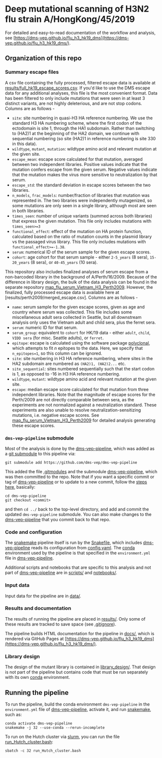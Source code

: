 # Deep mutational scanning of H3N2 flu strain A/HongKong/45/2019

For detailed and easy-to-read documentation of the workflow and analysis, see [https://dms-vep.github.io/flu_h3_hk19_dms](https://dms-vep.github.io/flu_h3_hk19_dms/).

## Organization of this repo

### Summary escape files

A csv file containing the fully processed, filtered escape data is available at [results/full_hk19_escape_scores.csv](results/full_hk19_escape_scores.csv). If you'd like to use the DMS escape data for any additional analyses, this file is the most convenient format. Data has been filtered to only include mutations that were seen in at least 3 distinct variants, are not highly deleterious, and are not stop codons. Columns are as follows - 
* `site`: site numbering in quasi-H3 HA reference numbering. We use the standard H3 HA numbering scheme, where the first codon of the ectodomain is site 1, through the HA1 subdomain. Rather than switching to (HA2)1 at the beginning of the HA2 domain, we continue with sequential numbering (so site (HA2)1 in reference numbering is site 330 in this data). 
* `wildtype`, `mutant`, `mutation`: wildtype amino acid and relevant mutation at the given site.
* `escape_mean`: escape score calculated for that mutation, averaged between two independent libraries. Positive values indicate that the mutation confers escape from the given serum. Negative values indicate that the mutation makes the virus more sensitive to neutralization by that serum.
* `escape_std`: the standard deviation in escape scores between the two libraries.
* `n_models`, `frac_models`: number/fraction of libraries that mutation was represented in. The two libraries were independently mutagenized, so some mutations are only seen in a single library, although most are seen in both libraries.
* `times_seen`: number of unique variants (summed across both libraries) that express the given mutation. This file only includes mutations with `times_seen>=3`
* `functional_effect`: effect of the mutation on HA protein function, calculated based on the ratio of mutation counts in the plasmid library vs the passaged virus library. This file only includes mutations with `functional_effect>=-1.38`. 
* `serum`: numerical ID of the serum sample for the given escape scores.
* `cohort`: age cohort for that serum sample - either `2-5_years` (8 sera), `15-20_years` (8 sera), or `40-45_years` (10 sera). 

This repository also includes finalized analyses of serum escape from a non-barcoded library in the background of A/Perth/16/2009. Because of the difference in library design, the bulk of the data analysis can be found in the separate repository [map_flu_serum_Vietnam_H3_Perth2009](https://github.com/jbloomlab/map_flu_serum_Vietnam_H3_Perth2009/tree/master). However, the finalized, fully processed escape data is available here at [results/perth2009/merged_escape.csv]. Columns are as follows - 
* `name`: serum sample for the given escape scores, given as age and country where serum was collected. This file includes some miscellaneous adult sera collected in Seattle, but all downstream analysis only uses the Vietnam adult and child sera, plus the ferret sera.
* `serum`: numeric ID for that serum.
* `serum_group`: equivalent to `cohort` for HK/19 data - either `adult`, `child`, `VIDD sera` (for misc. Seattle adults), or `ferret`.
* `epitope`: escape is calculated using the software package [polyclonal](https://jbloomlab.github.io/polyclonal/index.html), which attempts to fit *n* epitopes to the data. Here, we specify that `n_epitopes=1`, so this column can be ignored.
* `site`: site numbering in H3 HA reference numbering, where sites in the HA2 subdomain are numbered as `(HA2)1, (HA2)2...` etc.
* `site_sequential`: sites numbered sequentially such that the start codon is 1, as opposed to -16 in H3 HA reference numbering.
* `wildtype`, `mutant`: wildtype amino acid and relevant mutation at the given site.
* `escape`: median escape score calculated for that mutation from three independent libraries. Note that the magnitude of escape scores for the Perth/2009 are not directly comparable between sera, as the experiments are not normalized against a neutralization standard. These experiments are also unable to resolve neutralization-sensitizing mutations, i.e. negative escape scores. See [map_flu_serum_Vietnam_H3_Perth2009](https://github.com/jbloomlab/map_flu_serum_Vietnam_H3_Perth2009/tree/master) for detailed analysis generating these escape scores.

### `dms-vep-pipeline` submodule

Most of the analysis is done by the [dms-vep-pipeline](https://github.com/dms-vep/dms-vep-pipeline), which was added as a [git submodule](https://git-scm.com/book/en/v2/Git-Tools-Submodules) to this pipeline via:

    git submodule add https://github.com/dms-vep/dms-vep-pipeline

This added the file [.gitmodules](.gitmodules) and the submodule [dms-vep-pipeline](dms-vep-pipeline), which was then committed to the repo.
Note that if you want a specific commit or tag of [dms-vep-pipeline](https://github.com/dms-vep/dms-vep-pipeline) or to update to a new commit, follow the [steps here](https://stackoverflow.com/a/10916398), basically:

    cd dms-vep-pipeline
    git checkout <commit>

and then `cd ../` back to the top-level directory, and add and commit the updated `dms-vep-pipeline` submodule.
You can also make changes to the [dms-vep-pipeline](https://github.com/dms-vep/dms-vep-pipeline) that you commit back to that repo.

### Code and configuration
The [snakemake](https://snakemake.readthedocs.io/) pipeline itself is run by the [Snakefile](Snakefile), which includes [dms-vep-pipeline](https://github.com/dms-vep/dms-vep-pipeline) reads its configuration from [config.yaml](config.yaml).
The [conda](https://docs.conda.io/) environment used by the pipeline is that specified in the `environment.yml` file in [dms-vep-pipeline](dms-vep-pipeline).

Additional scripts and notebooks that are specific to this analysis and not part of [dms-vep-pipeline](https://github.com/dms-vep/dms-vep-pipeline) are in [scripts/](scripts) and [notebooks/](notebooks).

### Input data
Input data for the pipeline are in [data/](data).

### Results and documentation
The results of running the pipeline are placed in [results/](results).
Only some of these results are tracked to save space (see [.gitignore](.gitignore)).

The pipeline builds HTML documentation for the pipeline in [docs/](docs), which is rendered via GitHub Pages at [https://dms-vep.github.io/flu_h3_hk19_dms](https://dms-vep.github.io/flu_h3_hk19_dms/).

### Library design
The design of the mutant library is contained in [library_design/](library_design).
That design is not part of the pipeline but contains code that must be run separately with its own [conda](https://docs.conda.io/) environment.

## Running the pipeline
To run the pipeline, build the conda environment `dms-vep-pipeline` in the `environment.yml` file of [dms-vep-pipeline](https://github.com/dms-vep/dms-vep-pipeline), activate it, and run [snakemake](https://snakemake.readthedocs.io/), such as:

    conda activate dms-vep-pipeline
    snakemake -j 32 --use-conda --rerun-incomplete

To run on the Hutch cluster via [slurm](https://slurm.schedmd.com/), you can run the file [run_Hutch_cluster.bash](run_Hutch_cluster.bash):

    sbatch -c 32 run_Hutch_cluster.bash
